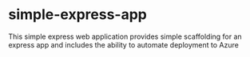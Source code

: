 # simple-express-app
This simple express web application provides simple scaffolding for an express app and includes the ability to automate deployment to Azure
